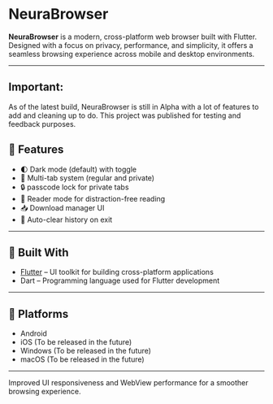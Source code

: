 # NeuraBrowser

**NeuraBrowser** is a modern, cross-platform web browser built with Flutter. Designed with a focus on privacy, performance, and simplicity, it offers a seamless browsing experience across mobile and desktop environments.

---

## Important:
As of the latest build, NeuraBrowser is still in Alpha with a lot of features to add and cleaning up to do. This project was published for testing and feedback purposes.

## 🚀 Features

- 🌓 Dark mode (default) with toggle
- 📑 Multi-tab system (regular and private)
- 🔒 passcode lock for private tabs
- 📖 Reader mode for distraction-free reading
- 📥 Download manager UI
- 🧹 Auto-clear history on exit

---

## 🔧 Built With

- [Flutter](https://flutter.dev) – UI toolkit for building cross-platform applications  
- Dart – Programming language used for Flutter development

---

## 📱 Platforms

- Android
- iOS (To be released in the future)
- Windows (To be released in the future)
- macOS (To be released in the future)

---


Improved UI responsiveness and WebView performance for a smoother browsing experience.




